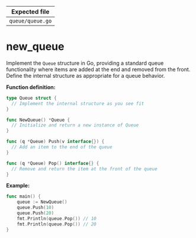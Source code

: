 | Expected file    |
| ---------------- |
| `queue/queue.go` |

# new_queue

Implement the `Queue` structure in Go, providing a standard queue functionality where items are added at the end and removed from the front. Define the internal structure as appropriate for a queue behavior.

**Function definition:**

```go
type Queue struct {
  // Implement the internal structure as you see fit
}

func NewQueue() *Queue {
  // Initialize and return a new instance of Queue
}

func (q *Queue) Push(v interface{}) {
  // Add an item to the end of the queue
}

func (q *Queue) Pop() interface{} {
  // Remove and return the item at the front of the queue
}
```

**Example:**

```go
func main() {
    queue := NewQueue()
    queue.Push(10)
    queue.Push(20)
    fmt.Println(queue.Pop()) // 10
    fmt.Println(queue.Pop()) // 20
}
```